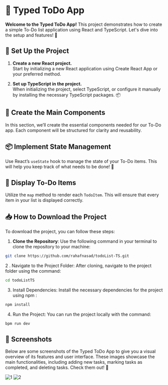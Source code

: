 # 📝 Typed ToDo App

**Welcome to the Typed ToDo App!** This project demonstrates how to create a simple To-Do list application using React and TypeScript. Let's dive into the setup and features! 🚀

## 🚀 Set Up the Project

1. **Create a new React project.**  
   Start by initializing a new React application using Create React App or your preferred method. 

2. **Set up TypeScript in the project.**  
   When initializing the project, select TypeScript, or configure it manually by installing the necessary TypeScript packages. 📦

## 🎨 Create the Main Components

In this section, we’ll create the essential components needed for our To-Do app. Each component will be structured for clarity and reusability.

## 📦 Implement State Management

Use React’s `useState` hook to manage the state of your To-Do items. This will help you keep track of what needs to be done! 💪

## 📜 Display To-Do Items

Utilize the `map` method to render each `TodoItem`. This will ensure that every item in your list is displayed correctly. 

## 📥 How to Download the Project

To download the project, you can follow these steps:

1. **Clone the Repository**: Use the following command in your terminal to clone the repository to your machine:

 ```bash
 git clone https://github.com/rahafnasad/todoList-TS.git
   ```
 2 . Navigate to the Project Folder: After cloning, navigate to the project folder using the command:
 ```bash
 cd todoListTS
```
 
   3. Install Dependencies: Install the necessary dependencies for the project using npm :

   ```bash
   npm install
   ```
   4. Run the Project: You can run the project locally with the command:

   ```bash
   bpm run dev
   ```

   ## 📸 Screenshots

Below are some screenshots of the Typed ToDo App to give you a visual overview of its features and user interface. These images showcase the main functionalities, including adding new tasks, marking tasks as completed, and deleting tasks. Check them out! 👀

![1](https://github.com/user-attachments/assets/2dbba520-8496-4308-87d5-03eaf3a3fe28)
![2](https://github.com/user-attachments/assets/472d5d26-09b4-47a9-a102-5bf3b9f28f40)


